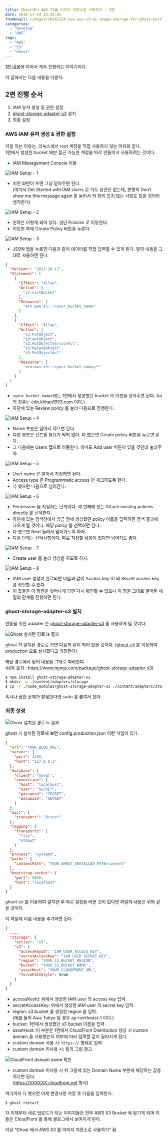 ```yaml
---
title: Ghost에서 AWS S3를 이미지 저장소로 사용하기 - 2편
date: 2018-11-24 23:35:01
thumbnail: /images/20181124-use-aws-s3-as-image-storage-for-ghost-part-2/-----------2018-11-24-------2.14.47.png
categories:
  - "Develop"
  - "AWS"
tags:
  - "AWS"
  - "S3"
  - "Ghost"
---
```


[1편 내용](/use-aws-s3-as-image-storage-for-ghost-part-1)에 이어서 계속 진행되는 이야기이다.

<!-- more -->

이 글에서는 다음 내용을 다룬다.

## 2편 진행 순서

1. IAM 유저 생성 및 권한 설정
2. [ghost-storage-adapter-s3](https://www.npmjs.com/package/ghost-storage-adapter-s3) 설치
3. 최종 설정

### AWS IAM 유저 생성 & 권한 설정

이걸 하는 이유는, 리눅스에서 root 계정을 직접 사용하지 않는 이유와 같다.  
1편에서 생성한 bucket 에만 접근 가능한 계정을 따로 만들어서 사용하려는 것이다.

- IAM Management Console 이동

![IAM Setup - 1](/images/20181124-use-aws-s3-as-image-storage-for-ghost-part-2/-----------2018-11-24-------2.17.35.png)

- 이런 화면이 뜨면 그냥 닫아주면 된다.  
(여기서 Get Started with IAM Users 로 가도 상관은 없는데, 분명히 Don’t show me this message again 을 눌러서 저 창이 뜨지 않는 사람도 있을 것이라 생각한다)

![IAM Setup - 2](/images/20181124-use-aws-s3-as-image-storage-for-ghost-part-2/-----------2018-11-24-------2.21.14.png)

- 왼쪽은 이렇게 되어 있다. 일단 Policies 로 이동한다.
- 이동한 후에 Create Policy 버튼을 누른다.

![IAM Setup - 3](/images/20181124-use-aws-s3-as-image-storage-for-ghost-part-2/-----------2018-11-24-------2.23.11.png)

- JSON 탭을 누르면 다음과 같이 데이터를 직접 입력할 수 있게 된다. 밑의 내용을 그대로 사용하면 된다.

```json
{
  "Version": "2012-10-17",
  "Statement": [
    {
      "Effect": "Allow",
      "Action": [
        "s3:ListBucket"
      ],
      "Resource": [
        "arn:aws:s3:::<your_bucket_name>"
      ]
    },
    {
      "Effect": "Allow",
      "Action": [
        "s3:PutObject",
        "s3:GetObject",
        "s3:PutObjectVersionAcl",
        "s3:DeleteObject",
        "s3:PutObjectAcl"
      ],
      "Resource": [
        "arn:aws:s3:::<your_bucket_name>/*"
      ]
    }
  ]
}
```

- `<your_bucket_name>`에는 1편에서 생성했던 bucket 의 이름을 넣어주면 된다. (나의 경우는 cdn.khhan1993.com 이다.)
- 하단에 있는 Review policy 를 눌러 다음으로 진행한다.

![IAM Setup - 4](/images/20181124-use-aws-s3-as-image-storage-for-ghost-part-2/-----------2018-11-24-------2.26.32.png)

- Name 부분은 알아서 적으면 된다.
- 다른 부분은 건드릴 필요가 딱히 없다. 다 했으면 Create policy 버튼을 누르면 된다.
- 그 다음에는 Users 탭으로 이동한다. 아마도 Add user 버튼이 있을 것인데 눌러주자.

![IAM Setup - 5](/images/20181124-use-aws-s3-as-image-storage-for-ghost-part-2/-----------2018-11-24-------2.30.26.png)

- User name 은 알아서 지정하면 된다.
- Access type 은 Programmatic access 만 체크하도록 한다.
- 다 했으면 다음으로 넘어간다.

![IAM Setup - 6](/images/20181124-use-aws-s3-as-image-storage-for-ghost-part-2/-----------2018-11-24-------2.32.33-1.png)

- Permission 을 지정하는 단계이다. 세 번째에 있는 Attach existing policies directly 를 선택한다.
- 하단에 있는 검색창에서 방금 전에 생성했던 policy 이름을 입력하면 검색 결과에 나오게 될 것이다. 해당 policy 를 선택하면 된다.
- 다 했으면 Next 눌러서 넘어가도록 하자.
- 다음 단계는 선택사항이다. 따로 지정할 내용이 없다면 넘어가도 좋다.

![IAM Setup - 7](/images/20181124-use-aws-s3-as-image-storage-for-ghost-part-2/-----------2018-11-24-------2.36.20-1.png)

- Create user 를 눌러 생성을 하도록 하자.

![IAM Setup - 8](/images/20181124-use-aws-s3-as-image-storage-for-ghost-part-2/-----------2018-11-24-------2.37.40-1.png)

- IAM user 생성이 완료되면 다음과 같이 Access key ID 와 Secret access key 를 확인할 수 있다.
- 이 값들은 이 화면을 벗어나게 되면 다시 확인할 수 없으니 이 창을 그대로 열어둔 채 밑의 단계를 진행하면 된다.

### ghost-storage-adapter-s3 설치

연동을 위한 adapter 는 [ghost-storage-adapter-s3](https://www.npmjs.com/package/ghost-storage-adapter-s3) 를 사용하게 될 것이다.

![Ghost 설치된 경로 ls 결과](/images/20181124-use-aws-s3-as-image-storage-for-ghost-part-2/-----------2018-11-24-------2.46.45.png)

ghost 가 설치된 경로로 가면 다음과 같이 되어 있을 것이다. ([ghost-cli](https://github.com/TryGhost/Ghost-CLI) 를 이용하여 production 으로 설치했다고 가정한다)

해당 경로에서 밑의 내용을 그대로 따라한다.  
(내용 출처 : https://www.npmjs.com/package/ghost-storage-adapter-s3)

```bash
$ npm install ghost-storage-adapter-s3
$ mkdir -p ./content/adapters/storage
$ cp -r ./node_modules/ghost-storage-adapter-s3 ./content/adapters/storage/s3
```

혹시나 권한 문제가 발생한다면 sudo 를 붙여서 한다.

### 최종 설정

![Ghost 설치된 경로 ls 결과](/images/20181124-use-aws-s3-as-image-storage-for-ghost-part-2/-----------2018-11-24-------2.46.45.png)

ghost 가 설치된 경로에 보면 config.production.json 이란 파일이 있다.

```json
{
  "url": "YOUR_BLOG_URL",
  "server": {
    "port": 2368,
    "host": "127.0.0.1"
  },
  "database": {
    "client": "mysql",
    "connection": {
      "host": "localhost",
      "user": "SECRET",
      "password": "SECRET",
      "database": "SECRET"
    }
  },
  "mail": {
    "transport": "Direct"
  },
  "logging": {
    "transports": [
      "file",
      "stdout"
    ]
  },
  "process": "systemd",
  "paths": {
    "contentPath": "YOUR_GHOST_INSTALLED_PATH/content"
  },
  "bootstrap-socket": {
    "port": 8000,
    "host": "localhost"
  }
}
```

ghost-cli 를 이용하여 설치한 후 따로 설정을 바꾼 것이 없다면 파일의 내용은 위와 같을 것이다.

이 파일에 다음 내용을 추가하면 된다.

```json
{
  ...,
  "storage": {
    "active": "s3",
    "s3": {
      "accessKeyId": "IAM_USER_ACCESS_KEY",
      "secretAccessKey": "IAM_USER_SECRET_KEY",
      "region": "YOUR_S3_BUCKET_REGION",
      "bucket": "YOUR_S3_BUCKET_NAME",
      "assetHost": "YOUR_CLOUDFRONT_URL",
      "forcePathStyle": true
    }
  }
}
```

- accessKeyId: 위에서 생성한 IAM user 의 access key 입력.
- secretAccessKey: 위에서 생성한 IAM user 의 secret key 입력.
- region: s3 bucket 을 생성한 region 을 입력.  
(예를 들어 Asia Tokyo 일 경우 ap-northeast-1 이다.)
- bucket: 1편에서 생성했던 s3 bucket 이름을 입력.
- assetHost: 이 부분은 1편에서 CloudFront Distribution 생성 시 custom domain 을 사용했는지 여부에 따라 입력할 값이 달라지게 된다.
- custom domain 사용 시: `https://` 형태로 입력
- custom domain 미사용 시: 밑의 그림 참고

![CloudFront domain name 확인](/images/20181124-use-aws-s3-as-image-storage-for-ghost-part-2/-----------2018-11-24-------3.04.38.png)

- custom domain 미사용 시 위 그림에 있는 Domain Name 부분에 해당하는 값을 적으면 된다.  
(https://XXXXXX.cloudfront.net 형식)

여기까지 다 했으면 이제 변경사항 저장 후 다음을 입력한다.

```bash
$ ghost restart
```

자 이제부터 새로 업로드가 되는 이미지들은 전부 AWS S3 Bucket 에 담기게 되며 이들은 CloudFront 를 통해 블로그에서 보여지게 된다.

이상 “Ghost 에서 AWS S3 를 이미지 저장소로 사용하기” 끝.
